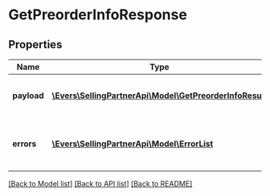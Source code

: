 # GetPreorderInfoResponse

## Properties
Name | Type | Description | Notes
------------ | ------------- | ------------- | -------------
**payload** | [**\Evers\SellingPartnerApi\Model\GetPreorderInfoResult**](GetPreorderInfoResult.md) | The payload for the getPreorderInfo operation. | [optional] 
**errors** | [**\Evers\SellingPartnerApi\Model\ErrorList**](ErrorList.md) | One or more unexpected errors occurred during the operation. | [optional] 

[[Back to Model list]](../README.md#documentation-for-models) [[Back to API list]](../README.md#documentation-for-api-endpoints) [[Back to README]](../README.md)


